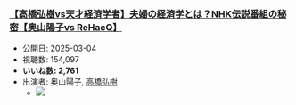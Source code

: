 ### [【高橋弘樹vs天才経済学者】夫婦の経済学とは？NHK伝説番組の秘密【奥山陽子vs ReHacQ】](https://www.youtube.com/watch?v=CTDmlNKYvWg)
-   公開日: 2025-03-04
-   視聴数: 154,097
-   **いいね数: 2,761**
-   出演者: 奥山陽子, [高橋弘樹](/rehacq_fan/people/高橋弘樹 "wikilink")
    - [![](https://img.youtube.com/vi/CTDmlNKYvWg/hqdefault.jpg)](https://www.youtube.com/watch?v=CTDmlNKYvWg)
